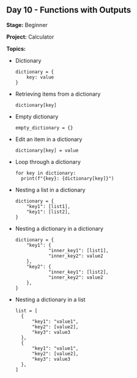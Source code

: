 ## Day 10 - Functions with Outputs

**Stage:** Beginner

**Project:** Calculator

**Topics:**
* Dictionary
  ```
  dictionary = {
      key: value
  }
  ```
* Retrieving items from a dictionary
  ```
  dictionary[key]
  ```
* Empty dictionary
  ```
  empty_dictionary = {}
  ```
* Edit an item in a dictionary
  ```
  dictionary[key] = value
  ```
* Loop through a dictionary
  ```
  for key in dictionary:
    print(f"{key}: {dictionary[key]}")
  ```
* Nesting a list in a dictionary
  ```
  dictionary = {
      "key1": [list1],
      "key1": [list2],
  }
  ```
* Nesting a dictionary in a dictionary
  ```
  dictionary = {
      "key1": {
              "inner_key1": [list1],
              "inner_key2": value2
      },
      "key2": {
              "inner_key1": [list2],
              "inner_key2": value2
      },
  }
  ```
* Nesting a dictionary in a list
  ```
  list = [
    {
        "key1": "value1", 
        "key2": [value2], 
        "key3": value3
    },
    {
        "key1": "value1", 
        "key2": [value2], 
        "key3": value3
    },
  ]
  ```
